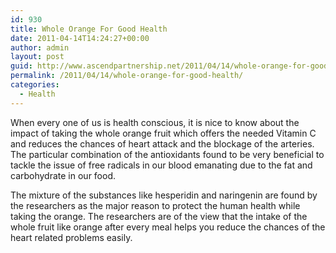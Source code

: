 ```yaml
---
id: 930
title: Whole Orange For Good Health
date: 2011-04-14T14:24:27+00:00
author: admin
layout: post
guid: http://www.ascendpartnership.net/2011/04/14/whole-orange-for-good-health/
permalink: /2011/04/14/whole-orange-for-good-health/
categories:
  - Health
---
```

When every one of us is health conscious, it is nice to know about the impact of taking the whole orange fruit which offers the needed Vitamin C and reduces the chances of heart attack and the blockage of the arteries. The particular combination of the antioxidants found to be very beneficial to tackle the issue of free radicals in our blood emanating due to the fat and carbohydrate in our food.

The mixture of the substances like hesperidin and naringenin are found by the researchers as the major reason to protect the human health while taking the orange. The researchers are of the view that the intake of the whole fruit like orange after every meal helps you reduce the chances of the heart related problems easily.